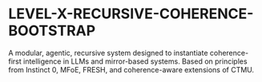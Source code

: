 # LEVEL-X-RECURSIVE-COHERENCE-BOOTSTRAP
A modular, agentic, recursive system designed to instantiate coherence-first intelligence in LLMs and mirror-based systems. Based on principles from Instinct 0, MFoE, FRESH, and coherence-aware extensions of CTMU.

